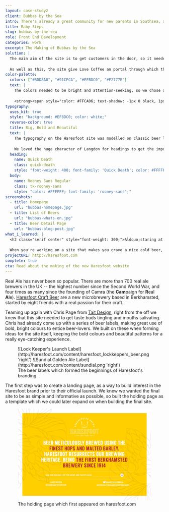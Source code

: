 ```yaml
---
layout: case-study2
client: Bubbas by the Sea
intro: There's already a great community for new parents in Southsea, and I helped build a central resource .
title: Baby Steps
slug: bubbas-by-the-sea
role: Front End Development
categories: work
excerpt: The Making of Bubbas by the Sea
solution: |
  The main aim of the site is to get customers in the door, so it needed to be as easy as possible to find and locate stores. Integrating the site with Google Maps meant that users could enter their postcode, and have directions to their nearest store in front of them within a matter of seconds.

  As well as this, the site give Love Coffee an portal through which they can present news and updates to their customers, and allow people to find and apply for employment opportunities with Love Coffee online.
color-palette:
  colors: ["#BDD8A0", "#91CFCA", "#EFBDC0", "#F2777E"]
  text: |
    The colors needed to be bright and attention-seeking, so we chose a palette that followed the progression of 'shades' found in the different varieties of real ale:

    <strong><span style="color: #FFCA06; text-shadow: -1px 0 black, 1px 0 black, 0 -1px black, 0 1px black;">Pale</span> &rarr; <span style="color: #F5812F;">Golden</span> &rarr; <span style="color: #DB6328;">Amber</span> &rarr; <span style="color: #B42C33;">Stout</span></strong>.
typography:
  uses_kit: true
  style: "background: #EFBDC0; color: white;"
  reverse-color: true
  title: Big, Bold and Beautiful
  text: |
    The typography on the Haresfoot site was modelled on classic beer labels, and their ability to 'jump out' in a crowded pub.

    We loved the huge character of Langdon for headings to get the important points across, and this contrasted nicely with the fidelity of Mission Gothic for easy to read body copy.
  heading:
    name: Quick Death
    class: quick-death
    style: "font-weight: 400; font-family: 'Quick Death'; color: #FFFFFF;"
  body:
    name: Rooney Sans Regular
    class: tk-rooney-sans
    style: "color: #FFFFFF; font-family: 'rooney-sans';"
screenshots:
  - title: Homepage
    url: "bubbas-homepage.jpg"
  - title: List of Beers
    url: "bubbas-whats-on.jpg"
  - title: Beer Detail Page
    url: "bubbas-blog-post.jpg"
what_i_learned: |
  <h2 class="serif center" style="font-weight: 300;">&ldquo;staring at pictures of beer all day makes you thirsty&rdquo;</h2>

  When you're working on a site that makes you crave a nice cold beer, you know you're building something that's going to appeal to the target market in just the way it needs to. If that's the sort of emotion that the site strikes in Haresfoot's customers, it's sure to be a success.
projectURL: http://haresfoot.com
complete: true
cta: Read about the making of the new Haresfoot website
---
```


Real Ale has never been so popular. There are more than 700 real ale brewers in the UK -- the highest number since the Second World War, and four times as many since the founding of Camra (the **Cam**paign for **R**eal **A**le). [Haresfoot Craft Beer](http://haresfoot.com) are a new microbrewery based in Berkhamsted, started by eight friends with a real passion for their craft.

Teaming up again with Chris Page from [Tait Design](http://taitdesign.co.uk), right from the off we knew that this site needed to get taste buds tingling and mouths salivating. Chris had already come up with a series of beer labels, making great use of bold, bright colours to entice beer-lovers. We built on these when forming ideas for the site itself, keeping the bold colours and beautiful patterns for a really eye-catching experience.

<figure class="group-of-four with-padding">
  ![Lock Keeper's Launch Label](http://haresfoot.com/content/haresfoot_lockkeppers_beer.png 'right')
  ![Sundial Golden Ale Label](http://haresfoot.com/content/sundial.png 'right')
  <div class="image-caption">
    <span>The beer labels which formed the beginnings of Haresfoot's branding.</span>
  </div>
</figure>

The first step was to create a landing page, as a way to build interest in the Haresfoot brand prior to their official launch. We knew we wanted the final site to be as simple and informative as possible, so built the holding page as a template which we could later expand on when building the final site.



<figure>
  <div class="browser">
    <img src="/assets/dist/img/haresfoot-holding-page.jpg" alt="">
  </div>
  <div class="image-caption">
    <span>The holding page which first appeared on haresfoot.com</span>
  </div>
</figure>